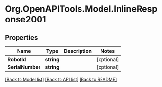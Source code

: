 
# Org.OpenAPITools.Model.InlineResponse2001

## Properties

Name | Type | Description | Notes
------------ | ------------- | ------------- | -------------
**RobotId** | **string** |  | [optional] 
**SerialNumber** | **string** |  | [optional] 

[[Back to Model list]](../README.md#documentation-for-models)
[[Back to API list]](../README.md#documentation-for-api-endpoints)
[[Back to README]](../README.md)

